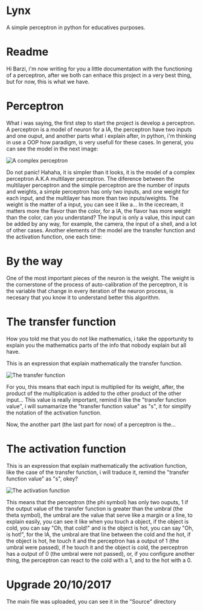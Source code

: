 # Lynx
A simple perceptron in python for educatives purposes.

# Readme
Hi Barzi, i'm now writing for you a little documentation with the functioning of a perceptron, after we both can enhace this project in a very best thing, but for now, this is what we have.

# Perceptron
What i was saying, the first step to start the project is develop a perceptron.
A perceptron is a model of neuron for a IA, the perceptron have two inputs and one ouput, and another parts what i explain after, in python, i'm thinking in use a OOP how paradigm, is very usefull for these cases.
In general, you can see the model in the next image:

![A complex perceptron](https://upload.wikimedia.org/wikipedia/commons/6/60/ArtificialNeuronModel_english.png)

Do not panic! Hahaha, it is simpler than it looks, it is the model of a complex perceptron A.K.A multilayer perceptron. The diference between the multilayer perceptron and the simple perceptron are the number of inputs and weights, a simple perceptron has only two inputs, and one weight for each input, and the multilayer has more than two inputs/weights.
The weight is the matter of a input, you can see it like a... In the icecream, it matters more the flavor than the color, for a IA, the flavor has more weight than the color, can you understand? The input is only a value, this input can be added by any way, for example, the camera, the input of a shell, and a lot of other cases.
Another elements of the model are the transfer function and the activation function, one each time:

# By the way
One of the most important pieces of the neuron is the weight. The weight is the cornerstone of the process of auto-calibration of the perceptron, it is the variable that change in every iteration of the neuron process, is necesary that you know it to understand better this algorithm.

# The transfer function
How you told me that you do not like mathematics, i take the opportunity to explain you the mathematics parts of the info that nobody explain but all have.

This is an expression that explain mathematically the transfer function.

![The transfer function](https://i.imgur.com/SvLtchK.gif)

For you, this means that each input is multiplied for its weight, after, the product of the multiplication is added to the other product of the other input... This value is really important, remind it like the "transfer function value", i will sumamarize the "transfer function value" as "s", it for simplify the notation of the activation function.

Now, the another part (the last part for now) of a perceptron is the...

# The activation function
This is an expression that explain mathematically the activation function, like the case of the transfer function, i will traduce it, remind the "transfer function value" as "s", okey?

![The activation function](https://imgur.com/3pNWyy5.gif)

This means that the perceptron (the phi symbol) has only two ouputs, 1 if the output value of the transfer function is greater than the umbral (the theta symbol), the umbral are the value that serve like a margin or a line, to explain easily, you can see it like when you touch a object, if the object is cold, you can say "Oh, that cold!" and is the object is hot, you can say "Oh, is hot!", for the IA, the umbral are that line between the cold and the hot, if the object is hot, he touch it and the perceptron has a output of 1 (the umbral were passed), if he touch it and the object is cold, the perceptron has a output of 0 (the umbral were not passed), or, if you configure another thing, the perceptron can react to the cold with a 1, and to the hot with a 0.

# Upgrade 20/10/2017
The main file was uploaded, you can see it in the "Source" directory
